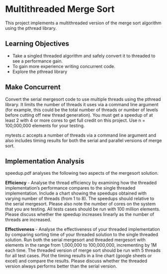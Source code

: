 # Multithreaded Merge Sort

This project implements a multithreaded version of the
merge sort algorithm using the pthread library.

## Learning Objectives

- Take a singled threaded algorithm and safely convert it to threaded
  to see a performance gain.
- To gain more experience writing concurrent code.
- Explore the pthread library

## Make Concurrent

Convert the serial mergesort code to use multiple threads using the
pthread library. It limits the number of threads it
uses via a command line argument (for example, this could be the total
number of threads or number of levels before cutting off new thread
generation). You must get a speedup of at least 2 with 4 or more cores
to get full credit on this project.  Use n = 100,000,000 elements for
your testing.

mytests.c accepts a number of threads via a command line argument and also includes
timing results for both the serial and parallel versions of merge sort.

## Implementation Analysis

speedup.pdf analyses the following two aspects of the mergesort solution.

**Efficiency** - Analyse the thread efficiency by examining how the
threaded implementation’s performance compares to the single threaded
implementation. Include a chart showing the speedups obtained with
varying number of threads (from 1 to 8). The speedups should relative
to the serial mergesort. Please also note the number of cores on the
system that you are testing.  All tests cases should be run with 100
million elements. Please discuss whether the speedup increases
linearly as the number of threads are increased.

**Effectiveness** - Analyse the effectiveness of your threaded
implementation by comparing sorting time of your threaded solution to
the single threaded solution. Run both the serial mergesort and
threaded mergesort with elements in the range from 1,000,000 to
100,000,000, incrementing by 1M each time.  The threaded version of
merge sort should be run with 5 threads for all test cases.  Plot the
timing results in a line chart (google sheets or excel) and compare
the results. Please discuss whether the threaded version always
performs better than the serial version.
